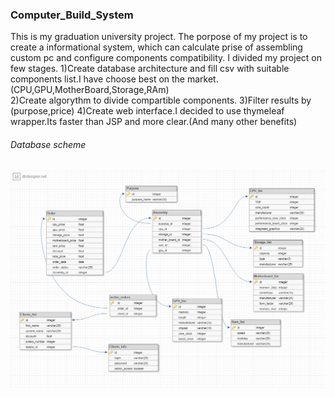 ### Computer_Build_System
This is my graduation university project.
The porpose of my project is to create a informational system, which can calculate prise of assembling custom pc and configure components compatibility.
I divided my project on few stages.
1)Create database architecture and fill csv with suitable components list.I have choose best on the market.(CPU,GPU,MotherBoard,Storage,RAm)
<br>
2)Create algorythm to divide compartible components.
3)Filter results by (purpose,price)
4)Create web interface.I decided to use thymeleaf wrapper.Its faster than JSP and more clear.(And many other benefits)
###### Database scheme 
<img src="https://github.com/Javac-g/Computer_Build_System/blob/master/orders.png">


